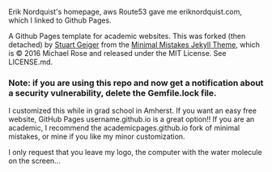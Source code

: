 Erik Nordquist's homepage, aws Route53 gave me eriknordquist.com, which I linked to Github Pages.

A Github Pages template for academic websites. This was forked (then detached) by [Stuart Geiger](https://github.com/staeiou) from the [Minimal Mistakes Jekyll Theme](https://mmistakes.github.io/minimal-mistakes/), which is © 2016 Michael Rose and released under the MIT License. See LICENSE.md.

### Note: if you are using this repo and now get a notification about a security vulnerability, delete the Gemfile.lock file. 

I customized this while in grad school in Amherst. If you want an easy free website, GitHub Pages username.github.io is a great option!!
If you are an academic, I recommend the academicpages.github.io fork of minimal mistakes, or mine if you like my minor customization.

I only request that you leave my logo, the computer with the water molecule on the screen...
